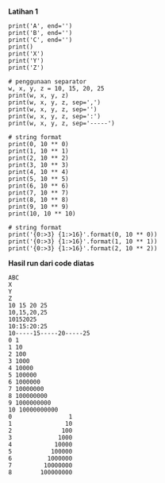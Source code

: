 **Latihan 1**
    
    print('A', end='')
    print('B', end='')
    print('C', end='')
    print()
    print('X')
    print('Y')
    print('Z')
    
    # penggunaan separator
    w, x, y, z = 10, 15, 20, 25
    print(w, x, y, z)
    print(w, x, y, z, sep=',')
    print(w, x, y, z, sep='')
    print(w, x, y, z, sep=':')
    print(w, x, y, z, sep='-----')

    # string format
    print(0, 10 ** 0)
    print(1, 10 ** 1)
    print(2, 10 ** 2)
    print(3, 10 ** 3)
    print(4, 10 ** 4)
    print(5, 10 ** 5)
    print(6, 10 ** 6)
    print(7, 10 ** 7)
    print(8, 10 ** 8)
    print(9, 10 ** 9)
    print(10, 10 ** 10)

    # string format
    print('{0:>3} {1:>16}'.format(0, 10 ** 0))
    print('{0:>3} {1:>16}'.format(1, 10 ** 1))
    print('{0:>3} {1:>16}'.format(2, 10 ** 2))
**Hasil run dari code diatas**

    ABC
    X
    Y
    Z
    10 15 20 25
    10,15,20,25
    10152025
    10:15:20:25
    10-----15-----20-----25
    0 1
    1 10
    2 100
    3 1000
    4 10000
    5 100000
    6 1000000
    7 10000000
    8 100000000
    9 1000000000
    10 10000000000
    0                1
    1               10
    2              100
    3             1000
    4            10000
    5           100000
    6          1000000
    7         10000000
    8        100000000
